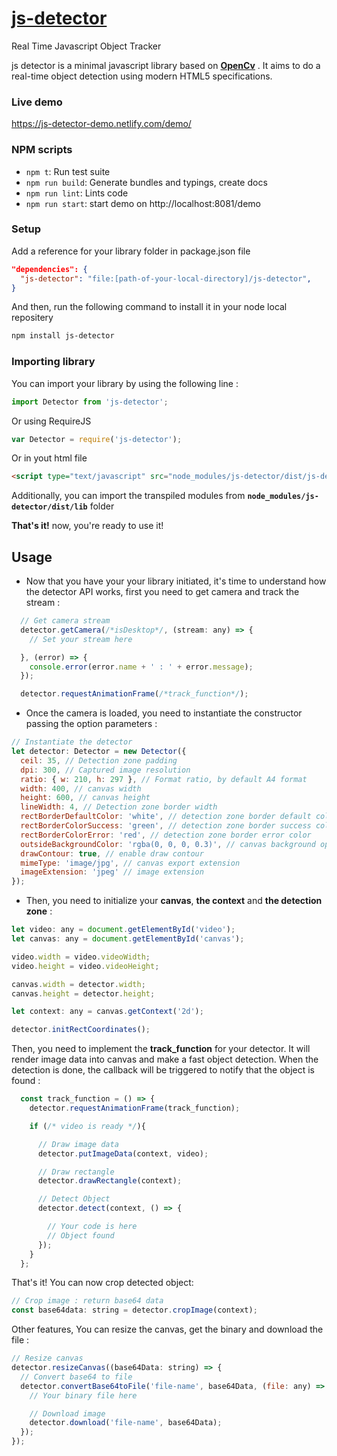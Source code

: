 # [js-detector](https://github.com/wahid-racheh/js-detector)

Real Time Javascript Object Tracker

js detector is a minimal javascript library based on **[OpenCv](https://github.com/jcmellado/js-aruco/blob/master/src/cv.js)** .
It aims to do a real-time object detection using modern HTML5 specifications.

### Live demo

https://js-detector-demo.netlify.com/demo/

### NPM scripts

- `npm t`: Run test suite
- `npm run build`: Generate bundles and typings, create docs
- `npm run lint`: Lints code
- `npm run start`: start demo on http://localhost:8081/demo

### Setup

Add a reference for your library folder in package.json file

```json
"dependencies": {
  "js-detector": "file:[path-of-your-local-directory]/js-detector",
}
```

And then, run the following command to install it in your node local repositery

```sh
npm install js-detector
```

### Importing library

You can import your library by using the following line :

```javascript
import Detector from 'js-detector';
```

Or using RequireJS

```javascript
var Detector = require('js-detector');
```

Or in yout html file

```html
<script type="text/javascript" src="node_modules/js-detector/dist/js-detector.umd.js"></script>
```

Additionally, you can import the transpiled modules from **`node_modules/js-detector/dist/lib`** folder

**That's it!** now, you're ready to use it!

## Usage

- Now that you have your your library initiated, it's time to understand how the detector API works,
  first you need to get camera and track the stream :

```javascript
  // Get camera stream
  detector.getCamera(/*isDesktop*/, (stream: any) => {
    // Set your stream here

  }, (error) => {
    console.error(error.name + ' : ' + error.message);
  });

  detector.requestAnimationFrame(/*track_function*/);
```

- Once the camera is loaded, you need to instantiate the constructor passing the option parameters :

```javascript
// Instantiate the detector
let detector: Detector = new Detector({
  ceil: 35, // Detection zone padding
  dpi: 300, // Captured image resolution
  ratio: { w: 210, h: 297 }, // Format ratio, by default A4 format
  width: 400, // canvas width
  height: 600, // canvas height
  lineWidth: 4, // Detection zone border width
  rectBorderDefaultColor: 'white', // detection zone border default color
  rectBorderColorSuccess: 'green', // detection zone border success color
  rectBorderColorError: 'red', // detection zone border error color
  outsideBackgroundColor: 'rgba(0, 0, 0, 0.3)', // canvas background opacity
  drawContour: true, // enable draw contour
  mimeType: 'image/jpg', // canvas export extension
  imageExtension: 'jpeg' // image extension
});
```

- Then, you need to initialize your **canvas**, **the context** and **the detection zone** :

```javascript
let video: any = document.getElementById('video');
let canvas: any = document.getElementById('canvas');

video.width = video.videoWidth;
video.height = video.videoHeight;

canvas.width = detector.width;
canvas.height = detector.height;

let context: any = canvas.getContext('2d');

detector.initRectCoordinates();
```

Then, you need to implement the **track_function** for your detector.
It will render image data into canvas and make a fast object detection.
When the detection is done, the callback will be triggered to notify that the object is found :

```javascript
  const track_function = () => {
    detector.requestAnimationFrame(track_function);

    if (/* video is ready */){

      // Draw image data
      detector.putImageData(context, video);

      // Draw rectangle
      detector.drawRectangle(context);

      // Detect Object
      detector.detect(context, () => {

        // Your code is here
        // Object found
      });
    }
  };
```

That's it! You can now crop detected object:

```javascript
// Crop image : return base64 data
const base64data: string = detector.cropImage(context);
```

Other features, You can resize the canvas, get the binary and download the file :

```javascript
// Resize canvas
detector.resizeCanvas((base64Data: string) => {
  // Convert base64 to file
  detector.convertBase64toFile('file-name', base64Data, (file: any) => {
    // Your binary file here

    // Download image
    detector.download('file-name', base64Data);
  });
});
```
